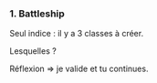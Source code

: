 
### 1. Battleship

Seul indice : il y a 3 classes à créer.

Lesquelles ?

Réflexion => je valide et tu continues.




